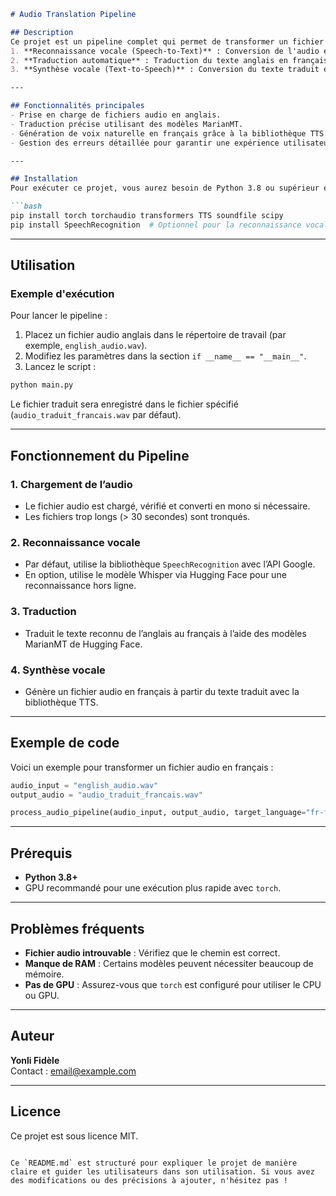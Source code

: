 ```markdown
# Audio Translation Pipeline

## Description
Ce projet est un pipeline complet qui permet de transformer un fichier audio en anglais en un fichier audio traduit en français. Le pipeline combine plusieurs étapes, notamment :
1. **Reconnaissance vocale (Speech-to-Text)** : Conversion de l'audio en texte.
2. **Traduction automatique** : Traduction du texte anglais en français.
3. **Synthèse vocale (Text-to-Speech)** : Conversion du texte traduit en audio.

---

## Fonctionnalités principales
- Prise en charge de fichiers audio en anglais.
- Traduction précise utilisant des modèles MarianMT.
- Génération de voix naturelle en français grâce à la bibliothèque TTS.
- Gestion des erreurs détaillée pour garantir une expérience utilisateur robuste.

---

## Installation
Pour exécuter ce projet, vous aurez besoin de Python 3.8 ou supérieur et des bibliothèques suivantes. Installez-les avec les commandes ci-dessous :

```bash
pip install torch torchaudio transformers TTS soundfile scipy
pip install SpeechRecognition  # Optionnel pour la reconnaissance vocale avec Google
```

---

## Utilisation
### Exemple d'exécution
Pour lancer le pipeline :
1. Placez un fichier audio anglais dans le répertoire de travail (par exemple, `english_audio.wav`).
2. Modifiez les paramètres dans la section `if __name__ == "__main__"`.
3. Lancez le script :

```bash
python main.py
```

Le fichier traduit sera enregistré dans le fichier spécifié (`audio_traduit_francais.wav` par défaut).

---

## Fonctionnement du Pipeline
### 1. Chargement de l’audio
- Le fichier audio est chargé, vérifié et converti en mono si nécessaire.
- Les fichiers trop longs (> 30 secondes) sont tronqués.

### 2. Reconnaissance vocale
- Par défaut, utilise la bibliothèque `SpeechRecognition` avec l’API Google.
- En option, utilise le modèle Whisper via Hugging Face pour une reconnaissance hors ligne.

### 3. Traduction
- Traduit le texte reconnu de l’anglais au français à l’aide des modèles MarianMT de Hugging Face.

### 4. Synthèse vocale
- Génère un fichier audio en français à partir du texte traduit avec la bibliothèque TTS.

---

## Exemple de code
Voici un exemple pour transformer un fichier audio en français :

```python
audio_input = "english_audio.wav"
output_audio = "audio_traduit_francais.wav"

process_audio_pipeline(audio_input, output_audio, target_language="fr-fr")
```

---

## Prérequis
- **Python 3.8+**
- GPU recommandé pour une exécution plus rapide avec `torch`.

---

## Problèmes fréquents
- **Fichier audio introuvable** : Vérifiez que le chemin est correct.
- **Manque de RAM** : Certains modèles peuvent nécessiter beaucoup de mémoire.
- **Pas de GPU** : Assurez-vous que `torch` est configuré pour utiliser le CPU ou GPU.

---

## Auteur
**Yonli Fidèle**  
Contact : [email@example.com](mailto:yonlifidelis2@gmail.com)

---

## Licence
Ce projet est sous licence MIT.
```

Ce `README.md` est structuré pour expliquer le projet de manière claire et guider les utilisateurs dans son utilisation. Si vous avez des modifications ou des précisions à ajouter, n'hésitez pas !
